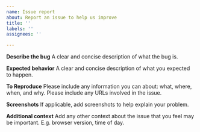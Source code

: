 ```yaml
---
name: Issue report
about: Report an issue to help us improve
title: ''
labels: ''
assignees: ''

---
```


**Describe the bug**
A clear and concise description of what the bug is.

**Expected behavior**
A clear and concise description of what you expected to happen.

**To Reproduce**
Please include any information you can about: what, where, when, and why. Please include any URLs involved in the issue.

**Screenshots**
If applicable, add screenshots to help explain your problem.

**Additional context**
Add any other context about the issue that you feel may be important. E.g. browser version, time of day.
